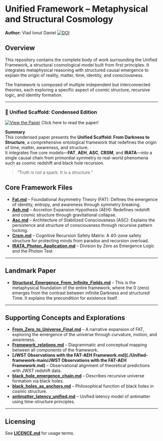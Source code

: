 # Unified Framework – Metaphysical and Structural Cosmology
**Author:** Vlad Ionut Daniel
[![DOI](https://zenodo.org/badge/DOI/10.5281/zenodo.15621710.svg)](https://doi.org/10.5281/zenodo.15621710)

## Overview
This repository contains the complete body of work surrounding the Unified Framework, a structural cosmological model built from first principles. It integrates metaphysical reasoning with structured causal emergence to explain the origin of reality, matter, time, identity, and consciousness.

The framework is composed of multiple independent but interconnected theories, each exploring a specific aspect of cosmic structure, recursive logic, and identity formation.

---
### 📘 Unified Scaffold: Condensed Edition

[![View the Paper](https://img.shields.io/badge/Paper-Unified_Scaffold-blue?style=flat-square&logo=github)](https://github.com/Vlahaka/Unified-framework/blob/4ba46b3a53fd20ccaca2b77f82b6897ca61ba76d/Unified_Scaffold_Final_Condensed.md)  Click here to read the paper!

**Summary**  
This condensed paper presents the **Unified Scaffold: From Darkness to Structure**, a comprehensive ontological framework that redefines the origin of time, matter, awareness, and structure.  
It integrates five core models—**FAT**, **AEH**, **ASC**, **CRSM**, and **IRATA**—into a single causal chain from primordial symmetry to real-world phenomena such as cosmic redshift and black hole recursion.

> “Truth is not a spark. It is a structure.”

## Core Framework Files

- **[Fat.md](./Unified-framework-main/Fat.md)** – Foundational Asymmetry Theory (FAT): Defines the emergence of identity, entropy, and awareness through symmetry breaking.
- **[Aeh.md](./Unified-framework-main/Aeh.md)** – Accretion Expansion Hypothesis (AEH): Redefines redshift and cosmic structure through gravitational collapse.
- **[Asc.md](./Unified-framework-main/Asc.md)** – Architecture of Stabilized Consciousness (ASC): Explains the persistence and structure of consciousness through recursive pattern locking.
- **[Crsm.md](./Unified-framework-main/Crsm.md)** – Cognitive Recursion Safety Matrix: A 40-zone safety structure for protecting minds from paradox and recursion overload.
- **[IRATA_Photon_Application.md](./Unified-framework-main/IRATA_Photon_Application.md)** – Division by Zero as Emergence Logic and the Photon Test.

---

## Landmark Paper

- **[Structural_Emergence_From_Infinite_Fields.md](./Unified-framework-main/Structural_Emergence_From_Infinite_Fields.md)** – This is the metaphysical foundation of the entire framework, where the 0 (zero) emerges from the contrast between infinite Darkness and structured Time. It explains the precondition for existence itself.

---

## Supporting Concepts and Explorations

- **[From_Zero_to_Universe_Final.md](./Unified-framework-main/From_Zero_to_Universe_Final.md)** – A narrative expansion of FAT, exploring the emergence of the universe through curvature, motion, and awareness.
- **[Framework_relations.md](./Unified-framework-main/Framework_relations.md)** – Diagrammatic and conceptual mapping between all components of the framework.
- **[JWST Observations with the FAT-AEH Framework.md](./Unified-framework-main/JWST Observations with the FAT-AEH Framework.md)** – Observational alignment of theoretical predictions with JWST redshift data.
- **[black_hole_emergence_chain.md](./Unified-framework-main/black_hole_emergence_chain.md)** – Describes recursive universe formation via black holes.
- **[black_holes_as_anchors.md](./Unified-framework-main/black_holes_as_anchors.md)** – Philosophical function of black holes in cosmic structure.
- **[antimatter_latency_unified.md](./Unified-framework-main/antimatter_latency_unified.md)** – Unified latency model of antimatter using time-structure principles.

---

## Licensing

See **[LICENCE.md](./Unified-framework-main/LICENCE.md)** for usage terms.


